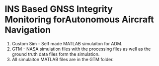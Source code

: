 # INS Based GNSS Integrity Monitoring forAutonomous Aircraft Navigation
1) Custom Sim - Self made MATLAB simulaiton for ADM.
2) GTM - NASA simulation files with the processing files as well as the ground truth data files form the simulation.
3) All simulaiton MATLAB files are in the GTM folder. 

